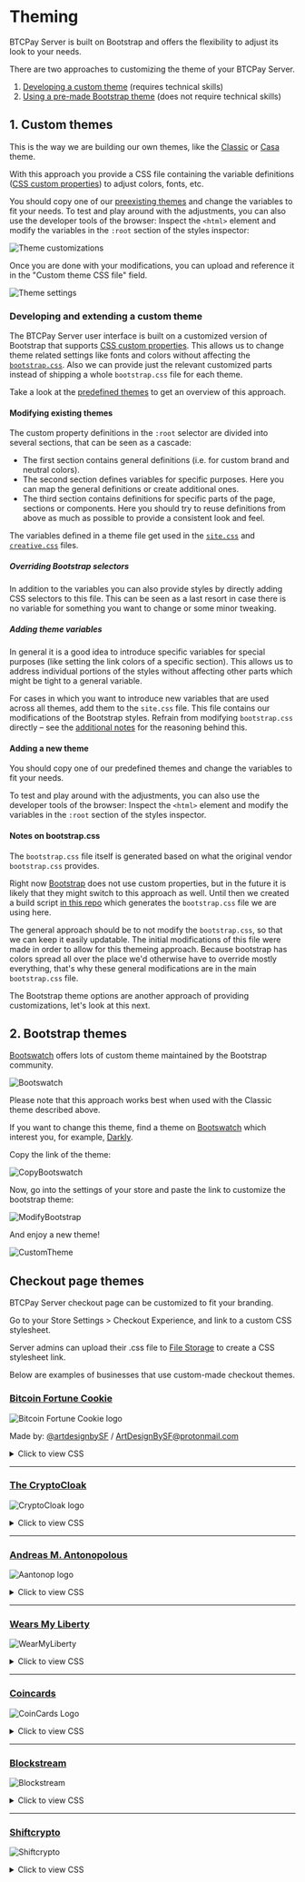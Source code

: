 # Theming

BTCPay Server is built on Bootstrap and offers the flexibility to adjust its look to your needs.

There are two approaches to customizing the theme of your BTCPay Server.

1. [Developing a custom theme](#1-custom-themes) (requires technical skills)
2. [Using a pre-made Bootstrap theme](#2-bootstrap-themes) (does not require technical skills)

## 1. Custom themes

This is the way we are building our own themes, like the [Classic](https://github.com/btcpayserver/btcpayserver/blob/master/BTCPayServer/wwwroot/main/themes/classic.css) or [Casa](https://github.com/btcpayserver/btcpayserver/blob/master/BTCPayServer/wwwroot/main/themes/casa.css) theme.

With this approach you provide a CSS file containing the variable definitions ([CSS custom properties](https://developer.mozilla.org/en-US/docs/Web/CSS/--*)) to adjust colors, fonts, etc.

You should copy one of our [preexisting themes](https://github.com/btcpayserver/btcpayserver/blob/master/BTCPayServer/wwwroot/main/themes/) and change the variables to fit your needs.
To test and play around with the adjustments, you can also use the developer tools of the browser:
Inspect the `<html>` element and modify the variables in the `:root` section of the styles inspector:

![Theme customizations](img/ThemeCustomization.gif)

Once you are done with your modifications, you can upload and reference it in the "Custom theme CSS file" field.

![Theme settings](img/ThemeSettings.png)

### Developing and extending a custom theme

The BTCPay Server user interface is built on a customized version of Bootstrap that supports [CSS custom properties](https://developer.mozilla.org/en-US/docs/Web/CSS/--*).
This allows us to change theme related settings like fonts and colors without affecting the [`bootstrap.css`](#Notes-on-bootstrapcss).
Also we can provide just the relevant customized parts instead of shipping a whole `bootstrap.css` file for each theme.

Take a look at the [predefined themes](../BTCPayServer/wwwroot/main/themes) to get an overview of this approach.

#### Modifying existing themes

The custom property definitions in the `:root` selector are divided into several sections, that can be seen as a cascade:

- The first section contains general definitions (i.e. for custom brand and neutral colors).
- The second section defines variables for specific purposes.
  Here you can map the general definitions or create additional ones.
- The third section contains definitions for specific parts of the page, sections or components.
  Here you should try to reuse definitions from above as much as possible to provide a consistent look and feel.

The variables defined in a theme file get used in the [`site.css`](../BTCPayServer/wwwroot/main/site.css) and [`creative.css`](../BTCPayServer/wwwroot/main/bootstrap4-creativestart/creative.css) files.

##### Overriding Bootstrap selectors

In addition to the variables you can also provide styles by directly adding CSS selectors to this file.
This can be seen as a last resort in case there is no variable for something you want to change or some minor tweaking.

##### Adding theme variables

In general it is a good idea to introduce specific variables for special purposes (like setting the link colors of a specific section).
This allows us to address individual portions of the styles without affecting other parts which might be tight to a general variable.

For cases in which you want to introduce new variables that are used across all themes, add them to the `site.css` file.
This file contains our modifications of the Bootstrap styles.
Refrain from modifying `bootstrap.css` directly – see the [additional notes](#Notes-on-bootstrapcss) for the reasoning behind this.

#### Adding a new theme

You should copy one of our predefined themes and change the variables to fit your needs.

To test and play around with the adjustments, you can also use the developer tools of the browser:
Inspect the `<html>` element and modify the variables in the `:root` section of the styles inspector.

#### Notes on bootstrap.css

The `bootstrap.css` file itself is generated based on what the original vendor `bootstrap.css` provides.

Right now [Bootstrap](https://getbootstrap.com/docs/4.3/getting-started/theming/) does not use custom properties, but in the future it is likely that they might switch to this approach as well.
Until then we created a build script [in this repo](https://github.com/dennisreimann/btcpayserver-ui-prototype) which generates the `bootstrap.css` file we are using here.

The general approach should be to not modify the `bootstrap.css`, so that we can keep it easily updatable.
The initial modifications of this file were made in order to allow for this themeing approach.
Because bootstrap has colors spread all over the place we'd otherwise have to override mostly everything, that's why these general modifications are in the main `bootstrap.css` file.

The Bootstrap theme options are another approach of providing customizations, let's look at this next.

## 2. Bootstrap themes

[Bootswatch](https://bootswatch.com/) offers lots of custom theme maintained by the Bootstrap community.

![Bootswatch](img/Bootswatch.png)

Please note that this approach works best when used with the Classic theme described above.

If you want to change this theme, find a theme on [Bootswatch](https://bootswatch.com/) which interest you, for example, [Darkly](https://bootswatch.com/darkly/).

Copy the link of the theme:

![CopyBootswatch](img/CopyBootswatch.png)

Now, go into the settings of your store and paste the link to customize the bootstrap theme:

![ModifyBootstrap](img/ModifyBootstrap.png)

And enjoy a new theme!

![CustomTheme](img/CustomTheme.png)

## Checkout page themes

BTCPay Server checkout page can be customized to fit your branding.

Go to your Store Settings > Checkout Experience, and link to a custom CSS stylesheet. 

Server admins can upload their .css file to [File Storage](FAQ/FAQ-ServerSettings.md#how-to-upload-files-to-btcpay) to create a CSS stylesheet link.

Below are examples of businesses that use custom-made checkout themes.

### [Bitcoin Fortune Cookie](https://bitcoinfortunecookie.com/)

![Bitcoin Fortune Cookie logo](img/Theme-BitcoinFortuneCookie.png)

Made by: [@artdesignbySF](https://twitter.com/artdesignbySF) / <ArtDesignBySF@protonmail.com>

<details>
  <summary>Click to view CSS</summary>

CSS file:
```css
/*  ===========================CREDITS=========================== */
/*  Custom BTCpay Server CSS template made by @artdesignbySF.   */
/*  PLEASE CONSIDER DONATING BITCOIN IF YOU FIND          */
/*  THIS FILE USEFULL: 3LBQbv72rdSrLmFF66p9gMPDuPMcKL7UL1     */
/*  Follow @artdesignbySF on Twitter                */
/*  Contact via: ArtDesignBySF@protonmail.com           */
/*  =========================END CREDITS========================= */

/*  =========================DISCLAIMER========================== */
/*  Might not be the most efficient or correct way of implementing  */
/*  CSS. I am not responsable for breaking your website if things */
/*  go wrong. PEACE / LOVE / BITCOIN                */
/*  =======================END DISCLAIMER======================== */

/*======BACKGROUND COLOR======*/
html {
    background-color: #00c3ff !important;   /*===BACKGROUND COLOR===*/
}

.modal.page {
    background-color: #00c3ff;  /*===BACKGROUND COLOR===*/
}
/*=============================*/

/*=======HEADER SETTINGS=======*/
.top-header {
    background-color: #408cca;  /*===HEADER BACKGROUND COLOR===*/
  border-radius:6px;  /*===ROUNDED CORNER SETTINGS===*/
}

.top-header .timer-row__progress-bar {
  border-top: 1px solid #00c3ff;
    border-bottom: 1px solid #00c3ff;
    background: #00c3ff;    /*===PROGRESS BAR COLOR===*/
}

.top-header .timer-row {
    border-top: 1px solid #00c3ff;  /*===COLORED LINE ABOVE PROGRESS BAR===*/
  border-bottom: 1px solid #00c3ff; /*===COLORED LINE ABOVE PROGRESS BAR===*/
    background: #27384b;  /*===PROGRESS BAR BACKGROUND COLOR===*/
}

.header__icon__img {
  display: block;
  width:;   /*===HEADER DIMENSIONS===*/
  height:;  /*===HEADER DIMENSIONS===*/
  margin-left: 50%;   /*===HEADER POSITION CORRECTION===*/
  margin-top: auto;   /*===HEADER POSITION CORRECTION===*/
}
/*============================*/

/*=====PAY WITH / AMOUNTS=====*/
.line-items {
    background-color: #111316;  /*===BACKGROUND COLOR===*/
    color: #fff !important;   /*===TEXT COLOR===*/
  padding-top: 15px;
    padding-bottom: 10px;
    border-top: 1px solid #00c3ff !important;
  border-bottom: 0px solid #00c3ff;
}

.buyerTotalLine {
    border-top: 1px solid #00c3ff;
    background-color: #27384b;
    color: #fff;
  padding-top: 15px;
    padding-bottom: 12px;
}
/*==========================*/

/*=======PAYMENT TABS=======*/
.payment-tabs__slider {
  background: #00c3ff;  /*===SLIDER COLOR===*/
}

.payment-tabs {
    background-color: #27384b;  /*===BACKGROUND COLOR===*/
  color: #fff;
    border-top: 1px solid #00c3ff;  /*===COLORED LINE ABOVE PAYMENT TABS===*/
  border-bottom: 1px solid #00c3ff; /*===COLORED LINE BELOW PAYMENT TABS===*/
}
/*===========================*/

/*===OPEN IN WALLET BUTTON===*/
.action-button {
    color: #fff !important;
    background-image: linear-gradient(to bottom, #00c3ff, #408cca);   /*===BUTTON BACKGROUND COLOR GRADIENT===*/
  border-color:#fff;  /*===BUTTON BORDER COLOR===*/
  box-shadow: 0px 0px 15px -3px #000000;  /*===DROP SHADOW SETTINGS===*/
  border-radius: 6px;   /*===ROUNDED CORNER SETTINGS===*/
}

.action-button:hover {
    background-image: linear-gradient(to top, #00c3ff, #408cca);  /*===HOVER BUTTON BACKGROUND COLOR GRADIENT===*/
  border-color:#fff; /*===BUTTON BORDER COLOR===*/
}
/*============================*/

/*===BOLT/NODE INFO BUTTONS===*/
.btnGroupLnd {
    box-shadow: 0px 0px 15px -3px #000000;  /*===DROP SHADOW SETTINGS===*/
  background-image: linear-gradient(to right, #00c3ff, #408cca);  /*===BUTTON BACKGROUND COLOR GRADIENT===*/
  background-color:#00c3ff; /*===BUTTON BACKGROUND COLOR (IF NO GRADIENT IS WANTED DELETE LINE ABOVE THIS)===*/
  border-color:#fff;  /*===BUTTON BORDER COLOR===*/
  border-radius: 6px; /*===ROUNDED CORNER SETTINGS===*/
}

.btnGroupLnd button {
  background-image: linear-gradient(to right, #00c3ff, #408cca); /*===BUTTON BACKGROUND COLOR GRADIENT===*/
  background-color:#00c3ff; /*===BUTTON BACKGROUND COLOR (IF NO GRADIENT IS WANTED DELETE LINE ABOVE THIS)===*/
  border-color: #fff; /*===BUTTON BORDER COLOR===*/
}

.btnGroupLnd button.active {
  background-image: linear-gradient(to right, #00c3ff, #408cca);  /*===ACTIVE BUTTON BACKGROUND COLOR GRADIENT===*/
  background-color:#00c3ff; /*===BUTTON BACKGROUND COLOR (IF NO GRADIENT IS WANTED DELETE LINE ABOVE THIS)===*/
  border-color: #fff;   /*===BUTTON BORDER COLOR===*/
}
/*===========================*/

/*=====CURRENCY DROPDOWN=====*/
.payment__currencies {
  border-radius:6px;  /*===ROUNDED CORNER SETTINGS===*/
  background-color: #27384b; /*===BACKGROUND COLOR DROPDOWN MENU===*/
}

.payment__currencies:hover {
  background: #00c3ff; /*===MENU HOVER HIGHLIGHT COLOR===*/
}

.currency-selection {
    background-color: #408cca;  /*===BACKGROUND COLOR===*/
    border-bottom: 0px solid #00c3ff;
    color: #fff;  /*===TEXT COLOR===*/
    padding-top: 15px;
    padding-bottom: 10px;
    height: auto;
}

.vex.vex-theme-btcpay .vex-content  {
  padding: 1px;
  border-radius:0px; /*===ROUNDED CORNER SETTINGS===*/
  box-shadow: 0px 0px 15px -3px #000000; /*===DROP SHADOW SETTINGS===*/
}

.vexmenu  {
  background-color:#00c3ff; /*===BACKGROUND COLOR===*/
}

.vexmenuitem:hover {
  background: #fff; /*===MENU BACKGROUND COLOR===*/
}
/*===========================*/

/*===QR AND QR BACKGROUND===*/
.invoice {
    background-color: #408cca;  /*===MENU BACKGROUND COLOR===*/
  border-radius: 6px; /*===ROUNDED CORNER SETTINGS===*/
} 

.payment-box {
  height:420px; /*===SIZE IMPORTANT BECAUSE HEIGHT LIGHTNING QR CODE + OUTLINE===*/
}

.payment__scan {
  width:276px;
  height:276px;
  margin-left:auto; 
  margin-right:auto;
  margin-bottom:5px;
  margin-top:0px;
  border: 10px solid #f5f5f7; /*===QR CODE BORDER SIZE/COLOR (LEAVE AS IS FOR QUICK SCANNING)===*/
}

.recommended-fee {
  margin-top:15px;
}

.expired__body {
    color: #fff;
}
/*==========================*/

/*======COLOR OF LINKS======*/
a {
  color: #27384b !important;  /*===LINK COLOR===*/
}
/*==========================*/

/*==="COLOR OF SOME TEXTS===*/
span {
  color:#fff; /*===TEXT COLOR===*/
}
/*=========================*/

/*=====LANGUAGE SELECT=====*/
#prettydropdown-DefaultLang ul {
  color: #FFF !important; /*  ===TEXT COLOR=== */
  background-color: #15171c !important;   /*===BACKGROUND COLOR===*/
}
/*===========================*/

/*====INSTRUCTIONAL TEXTS====*/
.manual__step-one__header {
    color: #fff;  /*===TEXT COLOR===*/
  opacity: 1;
}
.content-faded, .manual__step-one__instructions, .manual__step-two__instructions {
    color: #fff;  /*===TEXT COLOR===*/
  opacity: 1;
}
/*===========================*/

/*====COPY INFO BOX/TEXTS====*/
.copyBox {
  background-color:#27384b; 
  border-color:#00c3ff;
}

.copyAmountText {
  color: #fff;  /*===TEXT COLOR===*/
}

.copySectionBox label {
  color: #fff;  /*===TEXT COLOR===*/
  opacity: 1;
}

.separatorGem {
  background:#408cca; /*===GEM ICON COLOR===*/
}
/*===========================*/

/*====PAYMENT SUCCES PAGE====*/
/*
.success-block {
  background-image: linear-gradient(to bottom, #fbff0000, #fff700f2); /*===GRADIENT BACKGROUND===*//*
}
*/
.success-message {
  color: #fff; /* ===TEXT COLOR=== */
}
/*===========================*/

/*  ===========================CREDITS=========================== */
/*  Custom BTCpay Server CSS template made by @artdesignbySF.   */
/*  PLEASE CONSIDER DONATING BITCOIN IF YOU FIND          */
/*  THIS FILE USEFULL: 3LBQbv72rdSrLmFF66p9gMPDuPMcKL7UL1     */
/*  Follow @artdesignbySF on Twitter                */
/*  Contact via: ArtDesignBySF@protonmail.com           */
/*  =========================END CREDITS========================= */

/*  =========================DISCLAIMER========================== */
/*  Might not be the most efficient or correct way of implementing  */
/*  CSS. I am not responsable for breaking your website if things */
/*  go wrong. PEACE / LOVE / BITCOIN                */
/*  =======================END DISCLAIMER======================== */
````
</details>

---

### [The CryptoCloak](https://www.cryptocloaks.com/)

![CryptoCloak logo](img/Theme-CryptoCloaks.png)

<details>
  <summary>Click to view CSS</summary>

CSS file:
```css
/*  ===========================CREDITS=========================== */
/*  Custom BTCpay Server CSS template made by @artdesignbySF.   */
/*  PLEASE CONSIDER DONATING BITCOIN IF YOU FIND          */
/*  THIS FILE USEFULL: 3LBQbv72rdSrLmFF66p9gMPDuPMcKL7UL1     */
/*  Follow @artdesignbySF on Twitter                */
/*  Contact via: ArtDesignBySF@protonmail.com           */
/*  =========================END CREDITS========================= */

/*  =========================DISCLAIMER========================== */
/*  Might not be the most efficient or correct way of implementing  */
/*  CSS. I am not responsable for breaking your website if things */
/*  go wrong. PEACE / LOVE / BITCOIN                */
/*  =======================END DISCLAIMER======================== */

/*======BACKGROUND COLOR======*/
html {
  background-color: #790099 !important;   /*===BACKGROUND COLOR===*/
}

.modal.page {
    background-color: #790099;  /*===BACKGROUND COLOR===*/
}
/*=============================*/

/*=======HEADER SETTINGS=======*/
.top-header {
    background-image: linear-gradient(to right, #790099, #cd00b9);  /*===HEADER BACKGROUND GRADIENT, CAN BE CHANGED TO SINGLE COLOR. UPLOAD (TRANSPARANT) PNG WITH HEADER LOGO WITH FOLLOWING DIMENTSIONS 720X120PX ===*/
  border-radius:0px;  /*===ROUNDED CORNER SETTINGS===*/
}

.top-header .timer-row__progress-bar {
  border-top: 1px solid #790099;
    border-bottom: 1px solid #790099;
    background: #790099;    /*===PROGRESS BAR COLOR===*/
}

.top-header .timer-row {
    border-top: 1px solid #fff;   /*===COLORED LINE ABOVE PROGRESS BAR===*/
  border-bottom: 1px solid #fff;  /*===COLORED LINE ABOVE PROGRESS BAR===*/
    background: #481b5c;  /*===PROGRESS BAR BACKGROUND COLOR===*/
}

.header__icon__img {
  display: block;
  width:360px;  /*===HEADER DIMENSIONS===*/
  height:60px;  /*===HEADER DIMENSIONS===*/
  margin-left:-10px;  /*===HEADER POSITION CORRECTION===*/
  margin-top:-10px;   /*===HEADER POSITION CORRECTION===*/
}
/*============================*/

/*=====PAY WITH / AMOUNTS=====*/
.line-items {
    background-color: #09182e;  /*===BACKGROUND COLOR===*/
    color: #fff !important;   /*===TEXT COLOR===*/
  padding-top: 15px;
    padding-bottom: 10px;
    border-top: 1px solid #fff !important;
  border-bottom: 0px solid #fff;
}

.buyerTotalLine {
    border-top: 1px solid #fff;
    background-color: #481b5c;
    color: #fff;
  padding-top: 15px;
    padding-bottom: 12px;
}
/*==========================*/

/*=======PAYMENT TABS=======*/
.payment-tabs__slider {
  background: #790099;  /*===SLIDER COLOR===*/
}

.payment-tabs {
    background-color: #481b5c;  /*===BACKGROUND COLOR===*/
    border-top: 1px solid #fff; /*===COLORED LINE ABOVE PAYMENT TABS===*/
  border-bottom: 1px solid #09182e; /*===COLORED LINE BELOW PAYMENT TABS===*/
}
/*===========================*/

/*===OPEN IN WALLET BUTTON===*/
.action-button {
    color: #fff !important;
    background-image: linear-gradient(to bottom, #790099, #cd00b9);   /*===BUTTON BACKGROUND COLOR GRADIENT===*/
  border-color:#fff;  /*===BUTTON BORDER COLOR===*/
  box-shadow: 0px 0px 15px -3px #000000;  /*===DROP SHADOW SETTINGS===*/
  border-radius: 0px;   /*===ROUNDED CORNER SETTINGS===*/
}

.action-button:hover {
    background-image: linear-gradient(to top, #790099, #cd00b9);  /*===HOVER BUTTON BACKGROUND COLOR GRADIENT===*/
  border-color:#fff; /*===BUTTON BORDER COLOR===*/
}
/*============================*/

/*===BOLT/NODE INFO BUTTONS===*/
.btnGroupLnd {
    box-shadow: 0px 0px 15px -3px #000000;  /*===DROP SHADOW SETTINGS===*/
  background-image: linear-gradient(to right, #790099, #cd00b9);  /*===BUTTON BACKGROUND COLOR GRADIENT===*/
  background-color:#790099; /*===BUTTON BACKGROUND COLOR (IF NO GRADIENT IS WANTED DELETE LINE ABOVE THIS)===*/
  border-color:#fff;  /*===BUTTON BORDER COLOR===*/
  border-radius: 0px; /*===ROUNDED CORNER SETTINGS===*/
}

.btnGroupLnd button {
  background-image:  linear-gradient(to right, #790099, #cd00b9); /*===BUTTON BACKGROUND COLOR GRADIENT===*/
  background-color:#790099; /*===BUTTON BACKGROUND COLOR (IF NO GRADIENT IS WANTED DELETE LINE ABOVE THIS)===*/
  border-color: #fff; /*===BUTTON BORDER COLOR===*/
  border-radius: 0px; /*===ROUNDED CORNER SETTINGS===*/
}

.btnGroupLnd button.active {
  background-image:  linear-gradient(to left, #790099, #cd00b9);  /*===ACTIVE BUTTON BACKGROUND COLOR GRADIENT===*/
  background-color:#790099; /*===BUTTON BACKGROUND COLOR (IF NO GRADIENT IS WANTED DELETE LINE ABOVE THIS)===*/
  border-color: #fff;   /*===BUTTON BORDER COLOR===*/
  border-radius: 0px;   /*===ROUNDED CORNER SETTINGS===*/
}
/*===========================*/

/*=====CURRENCY DROPDOWN=====*/
.payment__currencies {
  border-radius:0px;  /*===ROUNDED CORNER SETTINGS===*/
}

.currency-selection {
    background-color: #481b5c;  /*===BACKGROUND COLOR===*/
    border-bottom: 0px solid #fff;
    color: #fff;  /*===TEXT COLOR===*/
    padding-top: 15px;
    padding-bottom: 10px;
    height: auto;
}

.vex.vex-theme-btcpay .vex-content  {
  padding: 1px;
  border-radius:0px; /*===ROUNDED CORNER SETTINGS===*/
  box-shadow: 0px 0px 15px -3px #000000; /*===DROP SHADOW SETTINGS===*/
}

.vexmenu  {
  background-color:#15171c; /*===BACKGROUND COLOR===*/
}

.vexmenuitem:hover {
  background: #481b5c;  /*===MENU BACKGROUND COLOR===*/
}

.payment__currencies:hover {
  background: #15171c; /*===MENU HOVER HIGHLIGHT COLOR===*/
}
/*===========================*/

/*===QR AND QR BACKGROUND===*/
.invoice {
    background-color: #cd00b9;  /*===MENU BACKGROUND COLOR===*/
  border-radius: 0px; /*===ROUNDED CORNER SETTINGS===*/
} 

.payment-box {
  height:425px; /*===SIZE IMPORTANT BECAUSE HEIGHT LIGHTNING QR CODE + OUTLINE===*/
}

.payment__scan {
  width:276px;
  height:276px;
  margin-left:auto; 
  margin-right:auto;
  margin-bottom:5px;
  margin-top:0px;
  border: 10px solid #f5f5f7; /*===QR CODE BORDER SIZE/COLOR (LEAVE AS IS FOR QUICK SCANNING)===*/
}

.recommended-fee {
  margin-top:15px;
}

.expired__body {
    color: #000000;
}
/*==========================*/

/*======COLOR OF LINKS======*/
a {
  color: #fff !important;   /*===LINK COLOR===*/
}
/*==========================*/

/*==="COLOR OF SOME TEXTS===*/
span {
  color:#fff; /*===TEXT COLOR===*/
}
/*=========================*/

/*=====LANGUAGE SELECT=====*/
#prettydropdown-DefaultLang ul {
  color: #FFF !important; /*  ===TEXT COLOR=== */
  background-color: #15171c !important;   /*===BACKGROUND COLOR===*/
}
/*===========================*/

/*====INSTRUCTIONAL TEXTS====*/
.manual__step-one__header {
    color: #fff;  /*===TEXT COLOR===*/
  opacity: 1;
}
.content-faded, .manual__step-one__instructions, .manual__step-two__instructions {
    color: #fff;  /*===TEXT COLOR===*/
  opacity: 1;
}
/*===========================*/

/*====COPY INFO BOX/TEXTS====*/
.copyBox {
  background-color:#481b5c; 
  border-color:#481b5c;
}

.copyAmountText {
  color: #fff;  /*===TEXT COLOR===*/
}

.copySectionBox label {
  color: #fff;  /*===TEXT COLOR===*/
  opacity: 1;
}

.separatorGem {
  background:#790099; /*===GEM ICON COLOR===*/
}
/*===========================*/

/*====PAYMENT SUCCES PAGE====*/
/*
.success-block {
  background-image: linear-gradient(to bottom, #fbff0000, #fff700f2); /*===GRADIENT BACKGROUND===*//*
}
*/
.success-message {
  color: #fff; /* ===TEXT COLOR=== */
}
/*===========================*/

/*  ===========================CREDITS=========================== */
/*  Custom BTCpay Server CSS template made by @artdesignbySF.   */
/*  PLEASE CONSIDER DONATING BITCOIN IF YOU FIND          */
/*  THIS FILE USEFULL: 3LBQbv72rdSrLmFF66p9gMPDuPMcKL7UL1     */
/*  Follow @artdesignbySF on Twitter                */
/*  Contact via: ArtDesignBySF@protonmail.com           */
/*  =========================END CREDITS========================= */

/*  =========================DISCLAIMER========================== */
/*  Might not be the most efficient or correct way of implementing  */
/*  CSS. I am not responsable for breaking your website if things */
/*  go wrong. PEACE / LOVE / BITCOIN                */
/*  =======================END DISCLAIMER======================== */
```
</details>

---

### [Andreas M. Antonopolous](https://aantonop.com/)

![Aantonop logo](img/Theme-AantonopShop.png)
<details>
  <summary>Click to view CSS</summary>

CSS file:
```css
/*  ===========================CREDITS=========================== */
/*  Custom BTCpay Server CSS template made by @artdesignbySF.   */
/*  PLEASE CONSIDER DONATING BITCOIN IF YOU FIND          */
/*  THIS FILE USEFULL: 3LBQbv72rdSrLmFF66p9gMPDuPMcKL7UL1     */
/*  Follow @artdesignbySF on Twitter                */
/*  Contact via: ArtDesignBySF@protonmail.com           */
/*  =========================END CREDITS========================= */

/*  =========================DISCLAIMER========================== */
/*  Might not be the most efficient or correct way of implementing  */
/*  CSS. I am not responsable for breaking your website if things */
/*  go wrong. PEACE / LOVE / BITCOIN                */
/*  =======================END DISCLAIMER======================== */

/*======BACKGROUND COLOR======*/
html {
    background-color: #fff !important;  /*===BACKGROUND COLOR===*/
}

.modal.page {
    background-color: #fff;   /*===BACKGROUND COLOR===*/
}
/*=============================*/

/*=======OUTLINE SETTINGS=======*/
.modal-content{
  box-shadow: none; /*===OUTSIDE SHADOW===*/
  outline: 1px solid #000000; /*===OUTLINE===*/
  border-radius: 0px;   /*===ROUNDED CORNERS===*/
}
/*=============================*/

/*=======HEADER SETTINGS=======*/
.top-header {
    background-image: linear-gradient(to right, #fff, #fff);  /*===HEADER BACKGROUND GRADIENT, CAN BE CHANGED TO SINGLE COLOR. UPLOAD (TRANSPARANT) PNG WITH HEADER LOGO WITH FOLLOWING DIMENTSIONS 720X120PX ===*/
  color: #e1e1e1;
  border-radius:0px;  /*===ROUNDED CORNER SETTINGS===*/
}

.top-header .timer-row__progress-bar {
  border-top: 1px solid #000000;
    background: #000000;    /*===PROGRESS BAR COLOR===*/
}

.top-header .timer-row {
    border-top: 1px solid #000000;  /*===COLORED LINE ABOVE PROGRESS BAR===*/
  border-bottom: 1px solid #e1e1e1; /*===COLORED LINE ABOVE PROGRESS BAR===*/
  background-image: linear-gradient(to right, #7a7a7a, #7a7a7a);  /*===PROGRESS BAR BACKGROUND COLOR===*/
}

.header__icon__img {
  display: block;
  width:360px;  /*===HEADER DIMENSIONS===*/
  height:60px;  /*===HEADER DIMENSIONS===*/
  margin-left:-10px;  /*===HEADER POSITION CORRECTION===*/
  margin-top:-10px;   /*===HEADER POSITION CORRECTION===*/
}
/*============================*/

/*=====PAY WITH / AMOUNTS=====*/
.line-items {
    background-color: #000000;  /*===BACKGROUND COLOR===*/
    color: #e1e1e1 !important;    /*===TEXT COLOR===*/
  padding-top: 15px;
    padding-bottom: 10px;
}

.buyerTotalLine {
    border-top: 1px solid #e1e1e1;
    background-color: #252525;
    color: #e1e1e1;
  padding-top: 15px;
    padding-bottom: 12px;
}
/*==========================*/

/*=======PAYMENT TABS=======*/
.payment-tabs__slider {
  background: #ec912f;  /*===SLIDER COLOR===*/
}

.payment-tabs {
    background-color: #252525;  /*===BACKGROUND COLOR===*/
    border-top: 1px solid #ec912f;  /*===COLORED LINE ABOVE PAYMENT TABS===*/
}
/*===========================*/

/*===OPEN IN WALLET BUTTON===*/
.action-button {
    color: #e1e1e1 !important;
    background-image: linear-gradient(to top, #3f3f3f, #7a7a7a);    /*===BUTTON BACKGROUND COLOR GRADIENT===*/
  border-color:#e1e1e1;   /*===BUTTON BORDER COLOR===*/
  box-shadow: 0px 0px 0px -3px #000000;   /*===DROP SHADOW SETTINGS===*/
  border-radius: 0px;   /*===ROUNDED CORNER SETTINGS===*/
}

.action-button:hover {
    background-image: linear-gradient(to bottom, #3f3f3f, #000000); /*===HOVER BUTTON BACKGROUND COLOR GRADIENT===*/
  border-color:#e1e1e1; /*===BUTTON BORDER COLOR===*/
}
/*============================*/

/*===BOLT/NODE INFO BUTTONS===*/
.btnGroupLnd {
    box-shadow: 0px 0px 0px 0px #000000;  /*===DROP SHADOW SETTINGS===*/
  background-image: linear-gradient(to top, #7a7a7a, #7a7a7a);  /*===BUTTON BACKGROUND COLOR GRADIENT===*/
  background-color:#000000; /*===BUTTON BACKGROUND COLOR (IF NO GRADIENT IS WANTED DELETE LINE ABOVE THIS)===*/
  border-color:#000000; /*===BUTTON BORDER COLOR===*/
  border-radius: 0px; /*===ROUNDED CORNER SETTINGS===*/
}

.btnGroupLnd button {
  background-image:  linear-gradient(to top, #3f3f3f, #7a7a7a); /*===BUTTON BACKGROUND COLOR GRADIENT===*/
  background-color:#000000; /*===BUTTON BACKGROUND COLOR (IF NO GRADIENT IS WANTED DELETE LINE ABOVE THIS)===*/
  border-color: #000000; /*===BUTTON BORDER COLOR===*/
  border-radius: 0px; /*===ROUNDED CORNER SETTINGS===*/
}

.btnGroupLnd button.active {
  background-image:  linear-gradient(to bottom, #3f3f3f, #7a7a7a);  /*===ACTIVE BUTTON BACKGROUND COLOR GRADIENT===*/
  background-color:#000000; /*===BUTTON BACKGROUND COLOR (IF NO GRADIENT IS WANTED DELETE LINE ABOVE THIS)===*/
  border-color: #000000;    /*===BUTTON BORDER COLOR===*/
  border-radius: 0px;   /*===ROUNDED CORNER SETTINGS===*/
}
/*===========================*/

/*=====CURRENCY DROPDOWN=====*/
.payment__currencies {
  border-radius:0px;  /*===ROUNDED CORNER SETTINGS===*/
}

.currency-selection {
    background-color: #252525;  /*===BACKGROUND COLOR===*/
    border-bottom: 0px solid #e1e1e1;
    color: #e1e1e1; /*===TEXT COLOR===*/
    padding-top: 15px;
    padding-bottom: 10px;
    height: auto;
}

.vex.vex-theme-btcpay .vex-content  {
  padding: 1px;
  border-radius:0px; /*===ROUNDED CORNER SETTINGS===*/
  box-shadow: 0px 0px 0px 0px #000000; /*===DROP SHADOW SETTINGS===*/
}

.vexmenu  {
  background-color:#252525; /*===BACKGROUND COLOR===*/
}

.vexmenuitem:hover {
  background: #7a7a7a;  /*===MENU BACKGROUND COLOR===*/
}

.vexmenuitem > a span {
  color: #e1e1e1; /*===MENU BACKGROUND COLOR===*/
}

.payment__currencies {
  background: #7a7a7a; /*===MENU HOVER HIGHLIGHT COLOR===*/
}

.payment__currencies:hover {
  background: #252525; /*===MENU HOVER HIGHLIGHT COLOR===*/
  border-color: #e1e1e1;
}
/*===========================*/

/*===QR AND QR BACKGROUND===*/
.invoice {
    background-color: #000000;  /*===MENU BACKGROUND COLOR===*/
  border-radius: 0px; /*===ROUNDED CORNER SETTINGS===*/
} 

.payment-box {
  height:425px; /*===SIZE IMPORTANT BECAUSE HEIGHT LIGHTNING QR CODE + OUTLINE===*/
}

.payment__scan {
  width:276px;
  height:276px;
  margin-left:auto; 
  margin-right:auto;
  margin-bottom:5px;
  margin-top:0px;
  border: 10px solid #f5f5f7; /*===QR CODE BORDER SIZE/COLOR (LEAVE AS IS FOR QUICK SCANNING)===*/
}

.recommended-fee {
  margin-top:10px;
  padding-top:3px;
  height:25px;
  background: #000000;
  color:#e1e1e1;
}

.expired__body {
    color: #000000;
}
/*==========================*/

/*======COLOR OF LINKS======*/
a {
  color: #e1e1e1 !important;  /*===LINK COLOR===*/
}
/*==========================*/

/*==="COLOR OF SOME TEXTS===*/
span {
  color:#e1e1e1; /*===TEXT COLOR===*/
}
/*=========================*/

/*=====LANGUAGE SELECT=====*/
#prettydropdown-DefaultLang ul {
  color: #e1e1e1 !important; /* ===TEXT COLOR=== */
  background-color: #252525 !important;   /*===BACKGROUND COLOR===*/
  border-color: #000000; 
  border-radius: 0px;
}

.checked: {
  color:#000000;
}
/*===========================*/

/*====INSTRUCTIONAL TEXTS====*/
.manual__step-one__header {
    color: #e1e1e1; /*===TEXT COLOR===*/
  opacity: 1;
}
.content-faded, .manual__step-one__instructions, .manual__step-two__instructions {
    color: #e1e1e1; /*===TEXT COLOR===*/
  opacity: 1;
}
/*===========================*/

/*====COPY INFO BOX/TEXTS====*/
.copyBox {
  background-color:#252525; 
  border-color:#252525;
}

.copyAmountText {
  color: #e1e1e1; /*===TEXT COLOR===*/
}

.copySectionBox label {
  color: #e1e1e1; /*===TEXT COLOR===*/
  opacity: 1;
}

.separatorGem {
  background:#ec912f; /*===GEM ICON COLOR===*/
}
/*===========================*/

/*====PAYMENT SUCCES PAGE====*/
/*
.success-block {
  background-image: linear-gradient(to top, #252525, #f5f5f7); /*===GRADIENT BACKGROUND===*//*
  height:275px;
}
*/
.success-message {
  color: #e1e1e1; /*  ===TEXT COLOR=== */
}
/*===========================*/

/*  ===========================CREDITS=========================== */
/*  Custom BTCpay Server CSS template made by @artdesignbySF.   */
/*  PLEASE CONSIDER DONATING BITCOIN IF YOU FIND          */
/*  THIS FILE USEFULL: 3LBQbv72rdSrLmFF66p9gMPDuPMcKL7UL1     */
/*  Follow @artdesignbySF on Twitter                */
/*  Contact via: ArtDesignBySF@protonmail.com           */
/*  =========================END CREDITS========================= */

/*  =========================DISCLAIMER========================== */
/*  Might not be the most efficient or correct way of implementing  */
/*  CSS. I am not responsable for breaking your website if things */
/*  go wrong. PEACE / LOVE / BITCOIN                */
/*  =======================END DISCLAIMER======================== */
````
</details>

---

### [Wears My Liberty](https://wearsmyliberty.com)

![WearMyLiberty](img/Theme-WearMyLiberty.png)

<details>
  <summary>Click to view CSS</summary>

CSS file:
```css
.modal.page {background-color: #efefef;}
.top-header .header {height: 80px;}
.header__icon__img {height:60px;}
.top-header .timer-row {padding: 4px 14px; position: relative; transition: background 1s ease;}
.top-header {max-height: 120px; transition: all .2s ease-out;}
.top-header {background-color: #000;}
.top-header .timer-row__progress-bar {background:#ce0000;}
.top-header .timer-row {background: #a0a0a0;}
.payment-tabs__slider {background: #aa0303;	}
.separatorGem {background: #aa0303;}
.action-button {color: #fff; background-color: #aa0303;border-color: #700000;}
.action-button:hover {background-color: #ef8022;}
.action-button:focus, .action-button.focus {color: #fff;background-color: #aa0303;
    border-color: #aa0303;}
.action-button:active, .action-button.active, .open>.action-button.dropdown-toggle {    color: #fff;    background-color: #3aa821;    border-color: #aa0303;}
.action-button:active:hover, .action-button:active:focus, .action-button:active.focus, .action-button.active:hover, .action-button.active:focus, .action-button.active.focus, .open>.action-button.dropdown-toggle:hover, .open>.action-button.dropdown-toggle:focus, .open>.action-button.dropdown-toggle.focus {    color: #fff;    background-color: #3aa821;    border-color: #aa0303;}
```
</details>

---

### [Coincards](https://coincards.com/)

![CoinCards Logo](img/Theme-Coincards.png)

<details>
  <summary>Click to view CSS</summary>

CSS file:
```css
.top-header {background-color: #fff;}
.top-header .timer-row__progress-bar {background:#ef8022;}
.top-header .timer-row {background: #ffc313;}
.close-icon {color:#000;}
.payment-tabs__slider {background: #ef8022;     }
.separatorGem {background: #ef8022;}
.action-button {color: #fff; background-color: #ef8022;border-color: #ef8022;}
.action-button:hover {background-color: #ffc313;}
.action-button:focus, .action-button.focus {color: #fff;background-color: #ef8022;
    border-color: #ef8022;}
.action-button:active, .action-button.active, .open>.action-button.dropdown-toggle {    color: #fff;    background-color: #ef8022;    border-color: #ef8022;}
.action-button:active:hover, .action-button:active:focus, .action-button:active.focus, .action-button.active:hover, .action-button.active:focus, .action-button.active.focus, .open>.action-button.dropdown-toggle:hover, .open>.action-button.dropdown-toggle:focus, .open>.action-button.dropdown-toggle.focus {    color: #fff;    background-color: #ef8022;    border-color: #ef8022;}
.btnGroupLnd button {border: solid 1px #ef8022;}
.btnGroupLnd button.active {background-color: #ef8022; border-color: #ef8022;}
.btnGroupLnd button:hover {background-color:#ffc313;}
.btnGroupLnd button.active:hover {background-color:#ef8022;}
```
</details>

---

### [Blockstream](https://blockstream.com/)

![Blockstream](img/Theme-Blockstream.png)

<details>
  <summary>Click to view CSS</summary>

CSS file:
```css
html {
  background-color: #111316 !important;
}

.modal.page {
  background-color: #111316;
}

.top-header {
  background-color: #15181c;
}

.top-header .timer-row__progress-bar {
  background: #00c3ff;
}

.top-header .timer-row {
  background: #1187c1;
}

.payment-tabs__slider {
  background: #00c3ff;
}

.action-button {
  color: #fff !important;
  background-image: linear-gradient(to right, #00c3ff, #1187c1);
}

.action-button:active {
  background-image: linear-gradient(to right, #00c3ff, #1187c1);
}

.invoice {
  background-color: #343f4c;
}

.expired__body {
  color: #fff;
}

.currency-selection {
  background-color: #15181c;
  border-bottom: 1px solid #565d6e;
  color: #fff;
  padding-top: 15px;
  padding-bottom: 15px;
  height: auto;
}

.line-items {
  background-color: #111316;
  color: #565d6e !important;
  border-top: 1px solid #565d6e !important;
}

.buyerTotalLine {
  border-top: 1px solid #202224;
  background-color: #15181c;
  color: #fff;
}

.payment-tabs {
  background-color: #15181c;
  color: #fff;
  border-top: 1px solid #565d6e;
  border-bottom: 1px solid #565d6e;
}

.payment-tabs__tab .active {
  color: #00c3ff;
}

.payment-tabs__tab.active {
  color: #00c3ff;
}

a {
  color: #00c3ff !important;
}

canvas {
  border: 5px solid #fff;
}

#prettydropdown-DefaultLang ul {
  color: #565d6e !important;
  background-color: #111316 !important;
}

.manual__step-one__header {
    color: #ffffff;
}
.manual__step-one__instructions {
    color: #ffffff;
}

.payment__currencies:hover {
    background: rgba(248, 248, 248,0.1);
}

.recommended-fee{
    margin-top: 10px;
}
```
</details>

---

### [Shiftcrypto](https://shiftcrypto.ch/)

![Shiftcrypto](img/Theme-cryptosecurity.png)

<details>
  <summary>Click to view CSS</summary>

CSS file:
```css

.top-header {background-color: #fff;}
.top-header .timer-row__progress-bar {background:#5E94BF;}
.top-header .timer-row {background: #AAAAAA;}
.close-icon {color:#000;}
.payment-tabs__slider {background: #5E94BF;     }
.separatorGem {background: #5E94BF;}
.action-button {color: #fff; background-color: #5E94BF;border-color: #5E94BF;}
.action-button:hover {background-color: #7faacc;}
.action-button:focus, .action-button.focus {color: #fff;background-color: #5E94BF;
    border-color: #5E94BF;}
.action-button:active, .action-button.active, .open>.action-button.dropdown-toggle {    color: #fff;    background-color: #5E94BF;    border-color: #5E94BF;}
.action-button:active:hover, .action-button:active:focus, .action-button:active.focus, .action-button.active:hover, .action-button.active:focus, .action-button.active.focus, .open>.action-button.dropdown-toggle:hover, .open>.action-button.dropdown-toggle:focus, .open>.action-button.dropdown-toggle.focus {    color: #fff;    background-color: #5E94BF;    border-color: #5E94BF;}
.btnGroupLnd button {border: solid 1px #5E94BF;}
.btnGroupLnd button.active {background-color: #5E94BF; border-color: #5E94BF;}
.btnGroupLnd button:hover {background-color:#7faacc;}
.btnGroupLnd button.active:hover {background-color:#5E94BF;}
```
</details>
